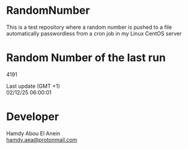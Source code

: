 # RandomNumber    
This is a test repository where a random number is pushed to a file automatically passwordless from a cron job in my Linux CentOS server    
# Random Number of the last run   
4191
      
Last update (GMT +1)    
02/12/25 06:00:01
# Developer    
Hamdy Abou El Anein   
hamdy.aea@protonmail.com

